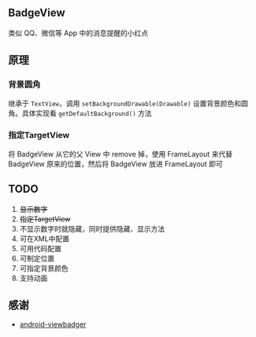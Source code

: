 ## BadgeView

类似 QQ、微信等 App 中的消息提醒的小红点

## 原理

### 背景圆角

继承于 `TextView`，调用 `setBackgroundDrawable(Drawable)` 设置背景颜色和圆角。具体实现看 `getDefaultBackground()` 方法

### 指定TargetView

将 BadgeView 从它的父 View 中 remove 掉，使用 FrameLayout 来代替 BadgeView 原来的位置，然后将 BadgeView 放进 FrameLayout 即可

## TODO

1. ~~显示数字~~
2. ~~指定TargetView~~
3. 不显示数字时就隐藏，同时提供隐藏、显示方法
4. 可在XML中配置
5. 可用代码配置
6. 可制定位置
7. 可指定背景颜色
8. 支持动画

## 感谢

* [android-viewbadger](https://github.com/jgilfelt/android-viewbadger)
